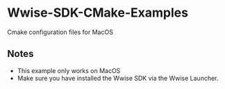 # Wwise-SDK-CMake-Examples

Cmake configuration files for MacOS

## Notes

- This example only works on MacOS
- Make sure you have installed the Wwise SDK via the Wwise Launcher.
